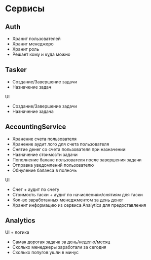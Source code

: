 # Сервисы

## Auth

- Хранит пользователей
- Хранит менеджеро
- Хранит роль
- Решает кому и куда можно

## Tasker

- Создание/Завершение задачи
- Назначение задач

UI

- Создание/Завершение задачи
- Назначение задача

## AccountingService

- Хранение счета пользователя
- Хранение аудит лого для счета пользователя
- Снятие денег со счета пользователя при назначении
- Назначение стоимости задачи
- Пополнение баланс пользователя после завершения задачи
- Отправка уведомлений пользователю
- Обнуление баланса в полночь

UI

- Счет + аудит по счету
- Стоимость таски  + аудит по начислениям/снятиям для таски
- Кол-во заработанных менеджментом за день денег
- Хранит информацию из сервиса Analytics для предоставления

## Analytics

UI + логика

- Самая дорогая задача за день/неделю/месяц
- Сколько менеджеры заработали за сегодня
- Сколько попугов ушли в минус
